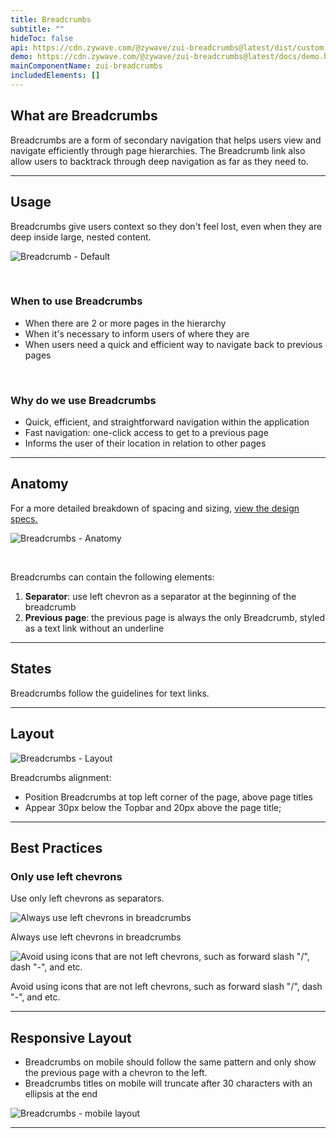 ```yaml
---
title: Breadcrumbs
subtitle: ""
hideToc: false
api: https://cdn.zywave.com/@zywave/zui-breadcrumbs@latest/dist/custom-elements.json
demo: https://cdn.zywave.com/@zywave/zui-breadcrumbs@latest/docs/demo.html
mainComponentName: zui-breadcrumbs
includedElements: []
---
```

## What are Breadcrumbs

Breadcrumbs are a form of secondary navigation that helps users view and navigate efficiently through page hierarchies. The Breadcrumb link also allow users to backtrack through deep navigation as far as they need to.

<hr>

## Usage

Breadcrumbs give users context so they don't feel lost, even when they are deep inside large, nested content. 

![Breadcrumb - Default](/images/breadcrumb-default.svg)

<br>

### When to use Breadcrumbs

* When there are 2 or more pages in the hierarchy
* When it's necessary to inform users of where they are
* When users need a quick and efficient way to navigate back to previous pages

<br>

### Why do we use Breadcrumbs

* Quick, efficient, and straightforward navigation within the application
* Fast navigation: one-click access to get to a previous page
* Informs the user of their location in relation to other pages

<hr>

## Anatomy

For a more detailed breakdown of spacing and sizing, [view the design specs.](https://xd.adobe.com/view/cbf87f90-f0db-4b94-b430-55727a71b233-9eab/?hints=off)

![Breadcrumbs - Anatomy](/images/breadcrumb-anatomy.svg)

<br>

Breadcrumbs can contain the following elements:

1. **Separator**: use left chevron as a separator at the beginning of the breadcrumb
2. **Previous page**: the previous page is always the only Breadcrumb, styled as a text link without an underline

<hr>

## S﻿tates

Breadcrumbs follow the guidelines for text links.

<hr>

## Layout

![Breadcrumbs - Layout](/images/breadcrumb-layout.svg)

Breadcrumbs alignment:

* Position Breadcrumbs at top left corner of the page, above page titles
* Appear 30px below the Topbar and 20px above the page title;

<hr>

## Best Practices

</docs-spacer>

### Only ﻿use left chevrons

Use only left chevrons as separators.

<docs-grid columns="2">

<div>

![Always use left chevrons in breadcrumbs](/images/breadcrumbs-do-use-left-chevrons.svg)

<docs-do>
Always use left chevrons in breadcrumbs
</docs-do>

</div>

<div>

![Avoid using icons that are not left chevrons, such as forward slash "/", dash "-", and etc.](/images/breadcrumb-avoid-using-items-that-are-not-left-chevrons.svg)

<docs-do-not>
Avoid using icons that are not left chevrons, such as forward slash "/", dash "-", and etc.
</docs-do-not>

</div>

</docs-grid>

<docs-spacer>

</docs-spacer>

<hr>

## Responsive Layout

* Breadcrumbs on mobile should follow the same pattern and only show the previous page with a chevron to the left.
* Breadcrumbs titles on mobile will truncate after 30 characters with an ellipsis at the end



![Breadcrumbs - mobile layout](/images/moble.png)

<hr>